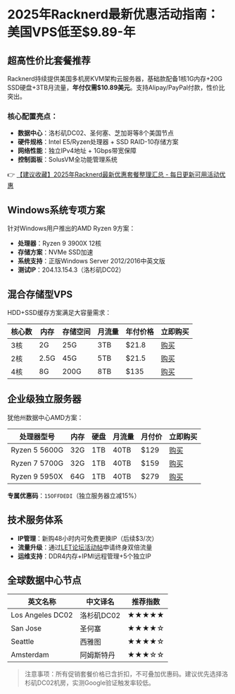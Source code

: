 # 2025年Racknerd最新优惠活动指南：美国VPS低至$9.89-年

## 超高性价比套餐推荐
Racknerd持续提供美国多机房KVM架构云服务器，基础款配备1核1G内存+20G SSD硬盘+3TB月流量，**年付仅需$10.89美元**。支持Alipay/PayPal付款，性价比突出。

### 核心配置亮点：
- **数据中心**：洛杉矶DC02、圣何塞、芝加哥等8个美国节点
- **硬件规格**：Intel E5/Ryzen处理器 + SSD RAID-10存储方案
- **网络性能**：独立IPv4地址 + 1Gbps带宽保障
- **控制面板**：SolusVM全功能管理系统

👉 [【建议收藏】2025年Racknerd最新优惠套餐整理汇总 - 每日更新可用活动优惠](https://bit.ly/Rack_Nerd)

## Windows系统专项方案
针对Windows用户推出的AMD Ryzen 9方案：
- **处理器**：Ryzen 9 3900X 12核
- **存储方案**：NVMe SSD加速
- **系统支持**：正版Windows Server 2012/2016中英文版
- **测试IP**：204.13.154.3（洛杉矶DC02）

## 混合存储型VPS
HDD+SSD缓存方案满足大容量需求：

| 核心数 | 内存  | 存储空间 | 月流量 | 年付价格 | 立即购买 |
|--------|-------|----------|--------|----------|----------|
| 3核    | 2G    | 25G      | 3TB    | $21.8    | [购买](https://bit.ly/Rack_Nerd) |
| 2核    | 2.5G  | 45G      | 5TB    | $21.5    | [购买](https://bit.ly/Rack_Nerd) |
| 4核    | 8G    | 200G     | 8TB    | $135     | [购买](https://bit.ly/Rack_Nerd) |

## 企业级独立服务器
犹他州数据中心AMD方案：

| 处理器型号       | 内存 | 硬盘  | 月流量 | 月付价 | 立即购买 |
|------------------|------|-------|--------|--------|----------|
| Ryzen 5 5600G   | 32G  | 1TB   | 40TB   | $129   | [购买](https://bit.ly/Rack_Nerd) |
| Ryzen 7 5700G   | 32G  | 1TB   | 40TB   | $159   | [购买](https://bit.ly/Rack_Nerd) |
| Ryzen 9 5950X   | 64G  | 1TB   | 40TB   | $279   | [购买](https://bit.ly/Rack_Nerd) |

**专属优惠码**：`15OFFDEDI`（独立服务器立减15%）

## 技术服务体系
- **IP管理**：新购48小时内可免费更换IP（后续$3/次）
- **流量升级**：通过[LET论坛活动帖](https://bit.ly/Rack_Nerd)申请终身双倍流量
- **运维支持**：DDR4内存+IPMI远程管理+5个独立IP

## 全球数据中心节点
| 英文名称       | 中文译名       | 推荐指数 |
|----------------|----------------|----------|
| Los Angeles DC02 | 洛杉矶DC02    | ★★★★★    |
| San Jose       | 圣何塞         | ★★★★☆    |
| Seattle        | 西雅图         | ★★★★☆    |
| Amsterdam      | 阿姆斯特丹     | ★★★☆☆    |

> 注意事项：所有促销套餐价格已含折扣，不可叠加优惠码。建议优先选择洛杉矶DC02机房，实测Google验证触发率较低。